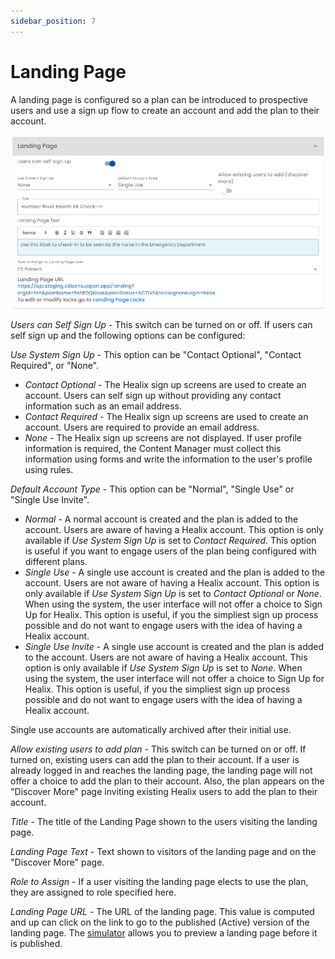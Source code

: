 ```yaml
---
sidebar_position: 7
---
```


 # Landing Page
 
 A landing page is configured so a plan can be introduced to prospective users and use a sign up flow to create an account and add the plan to their account.

 ![Landing Page](./img/landing-page.png)

*Users can Self Sign Up* - This switch can be turned on or off. If users can self sign up and the following options can be configured:

*Use System Sign Up* - This option can be "Contact Optional", "Contact Required", or "None".

  * *Contact Optional* - The Healix sign up screens are used to create an account.  Users can self sign up without providing any contact information such as an email address.
  * *Contact Required* - The Healix sign up screens are used to create an account.  Users are required to provide an email address.
  * *None* - The Healix sign up screens are not displayed. If user profile information is required, the Content Manager must collect this information using forms and write the information to the user's profile using rules.

*Default Account Type* - This option can be "Normal", "Single Use" or "Single Use Invite".

  * *Normal* - A normal account is created and the plan is added to the account. Users are aware of having a Healix account. This option is only available if *Use System Sign Up* is set to *Contact Required*.  This option is useful if you want to engage users of the plan being configured with different plans.
  * *Single Use* - A single use account is created and the plan is added to the account. Users are not aware of having a Healix account. This option is only available if *Use System Sign Up* is set to *Contact Optional* or *None*.  When using the system, the user interface will not offer a choice to Sign Up for Healix.  This option is useful, if you the simpliest sign up process possible and do not want to engage users with the idea of having a Healix account.
  * *Single Use Invite* - A single use account is created and the plan is added to the account. Users are not aware of having a Healix account. This option is only available if *Use System Sign Up* is set to *None*.  When using the system, the user interface will not offer a choice to Sign Up for Healix.  This option is useful, if you the simpliest sign up process possible and do not want to engage users with the idea of having a Healix account.

  Single use accounts are automatically archived after their initial use.  

*Allow existing users to add plan* - This switch can be turned on or off.  If turned on, existing users can add the plan to their account.   If a user is already logged in and reaches the landing page, the landing page will not offer a choice to add the plan to their account.  Also, the plan appears on the "Discover More" page inviting existing Healix users to add the plan to their account.

*Title* - The title of the Landing Page shown to the users visiting the landing page.

*Landing Page Text* - Text shown to visitors of the landing page and on the "Discover More" page.

*Role to Assign* - If a user visiting the landing page elects to use the plan, they are assigned to role specified here.

*Landing Page URL* - The URL of the landing page. This value is computed and up can click on the link to go to the published (Active) version of the landing page.  The [simulator](../simulator/) allows you to preview a landing page before it is published.
